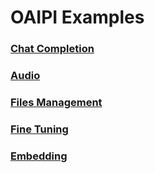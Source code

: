 # OAIPI Examples

### [Chat Completion](Chat.md)
### [Audio](Audio.md)
### [Files Management](Files.md)
### [Fine Tuning](FineTuning.md)
### [Embedding](Embedding.md)
